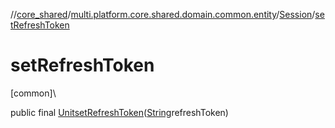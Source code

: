//[core_shared](../../../index.md)/[multi.platform.core.shared.domain.common.entity](../index.md)/[Session](index.md)/[setRefreshToken](set-refresh-token.md)

# setRefreshToken

[common]\

public final [Unit](https://kotlinlang.org/api/latest/jvm/stdlib/kotlin/-unit/index.html)[setRefreshToken](set-refresh-token.md)([String](https://docs.oracle.com/javase/8/docs/api/java/lang/String.html)refreshToken)
